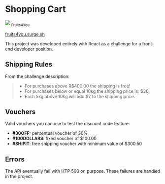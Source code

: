 # Shopping Cart

<img src="https://media.giphy.com/media/6MK5qQmpL56BGiHsip/giphy.gif">
<sub>Fruits4You</sub>



[fruits4you.surge.sh](http://fruits4you.surge.sh/)

This project was developed entirely with React as a challenge for a front-end developer position.

## Shipping Rules

From the challenge description:

> - For purchases above R\$400.00 the shipping is free!
> - For purchases below or equal 10kg the shipping price is: \$30.
> - Each 5kg above 10kg will add \$7 to the shipping price.

## Vouchers

Valid vouchers you can use to test the discount code feature:

- **#30OFF:** percentual voucher of 30%
- **#100DOLLARS**: fixed voucher of \$100.00
- **#SHIPIT**: free shipping voucher with minimum value of \$300.50

## Errors

The API eventually fail with HTP 500 on purpose. These failures are handled in the project.

